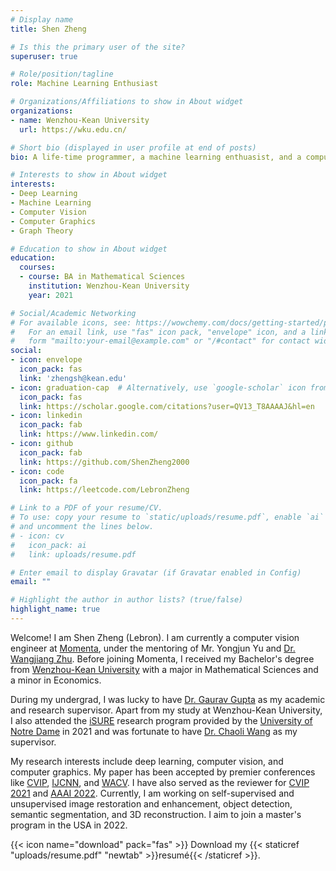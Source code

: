 ```yaml
---
# Display name
title: Shen Zheng

# Is this the primary user of the site?
superuser: true

# Role/position/tagline
role: Machine Learning Enthusiast

# Organizations/Affiliations to show in About widget
organizations:
- name: Wenzhou-Kean University
  url: https://wku.edu.cn/

# Short bio (displayed in user profile at end of posts)
bio: A life-time programmer, a machine learning enthuasist, and a computer vision researcher.

# Interests to show in About widget
interests:
- Deep Learning 
- Machine Learning
- Computer Vision
- Computer Graphics
- Graph Theory

# Education to show in About widget
education:
  courses:
  - course: BA in Mathematical Sciences
    institution: Wenzhou-Kean University
    year: 2021

# Social/Academic Networking
# For available icons, see: https://wowchemy.com/docs/getting-started/page-builder/#icons
#   For an email link, use "fas" icon pack, "envelope" icon, and a link in the
#   form "mailto:your-email@example.com" or "/#contact" for contact widget.
social:
- icon: envelope
  icon_pack: fas
  link: 'zhengsh@kean.edu'
- icon: graduation-cap  # Alternatively, use `google-scholar` icon from `ai` icon pack
  icon_pack: fas
  link: https://scholar.google.com/citations?user=QV13_T8AAAAJ&hl=en
- icon: linkedin
  icon_pack: fab
  link: https://www.linkedin.com/ 
- icon: github
  icon_pack: fab
  link: https://github.com/ShenZheng2000
- icon: code
  icon_pack: fa
  link: https://leetcode.com/LebronZheng

# Link to a PDF of your resume/CV.
# To use: copy your resume to `static/uploads/resume.pdf`, enable `ai` icons in `params.toml`, 
# and uncomment the lines below.
# - icon: cv
#   icon_pack: ai
#   link: uploads/resume.pdf

# Enter email to display Gravatar (if Gravatar enabled in Config)
email: ""

# Highlight the author in author lists? (true/false)
highlight_name: true
---
```


Welcome! I am Shen Zheng (Lebron). I am currently a computer vision engineer at [Momenta](https://www.momenta.cn/), under the mentoring of Mr. Yongjun Yu and [Dr. Wangjiang Zhu](https://www.linkedin.com/in/%E6%9C%9B%E6%B1%9F-%E6%9C%B1-47946096/?originalSubdomain=cn). Before joining Momenta, I received my Bachelor's degree from [Wenzhou-Kean University](https://wku.edu.cn/en/) with a major in Mathematical Sciences and a minor in Economics. 

During my undergrad, I was lucky to have [Dr. Gaurav Gupta](https://wku.edu.cn/faculty/gaurav-gupta/) as my academic and research supervisor. Apart from my study at Wenzhou-Kean University, I also attended the [iSURE](https://ndi-sa.nd.edu/index.cfm?FuseAction=Programs.ViewProgramAngular&id=10096) research program provided by the [University of Notre Dame](https://www.nd.edu/) in 2021 and was fortunate to have [Dr. Chaoli Wang](https://sites.nd.edu/chaoli-wang/) as my supervisor.

My research interests include deep learning, computer vision, and computer graphics. My paper has been accepted by premier conferences like [CVIP](https://cvip2020.iiita.ac.in/), [IJCNN](https://www.ijcnn.org/), and [WACV](https://wacv2022.thecvf.com/home). I have also served as the reviewer for [CVIP 2021](https://iitrpr.cvip2021.com/) and [AAAI 2022](https://aaai.org/Conferences/AAAI-22/). Currently, I am working on self-supervised and unsupervised image restoration and enhancement, object detection, semantic segmentation, and 3D reconstruction. I aim to join a master's program in the USA in 2022. 

{{< icon name="download" pack="fas" >}} Download my {{< staticref "uploads/resume.pdf" "newtab" >}}resumé{{< /staticref >}}.
